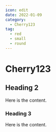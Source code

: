 ```yaml
---
icon: edit
date: 2022-01-09
category:
  - Cherry123
tag:
  - red
  - small
  - round
---
```

# Cherry123

## Heading 2

Here is the content.

### Heading 3

Here is the content.
